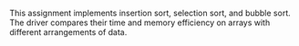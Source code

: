 This assignment implements insertion sort, selection sort, and bubble sort. The driver compares their time and memory efficiency on arrays with different arrangements of data.
